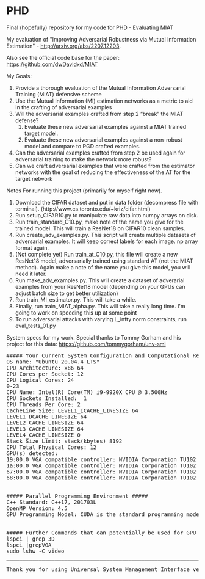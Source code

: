 # PHD
Final (hopefully) repository for my code for PHD - Evaluating MIAT

My evaluation of "Improving Adversarial Robustness via Mutual Information Estimation" - http://arxiv.org/abs/2207.12203. 

Also see the official code base for the paper: https://github.com/dwDavidxd/MIAT

My Goals: 
<ol>
<li>Provide a thorough evaluation of the Mutual Information Adversarial Training (MIAT) defensive scheme</li>
<li>Use the Mutual Information (MI) estimation networks as a metric to aid in the crafting of adversarial examples</li>
<li>Will the adversarial examples crafted from step 2 “break” the MIAT defense?
<ol>
<li>Evaluate these new adversarial examples against a MIAT trained target model.</li>
<li>Evaluate these new adversarial examples against a non-robust model and compare to PGD crafted examples.</li>
</ol>
</li>
<li>Can the adversarial examples crafted from step 2 be used again for adversarial training to make the network more robust?</li>
<li>Can we craft adversarial examples that were crafted from the estimator networks with the goal of reducing the effectiveness of the AT for the target network</li>
</ol>

Notes For running this project (primarily for myself right now). 
<ol>
<li>Download the CIFAR dataset and put in data folder (decompress file with terminal). (http://www.cs.toronto.edu/~kriz/cifar.html) </li>
<li>Run setup_CIFAR10.py to manipulate raw data into numpy arrays on disk.</li>
<li>Run train_standard_C10.py, make note of the name you give for the trained model. This will train a ResNet18 on CIFAR10 clean samples.</li>
<li>Run create_adv_examples.py. This script will create multiple datasets of adversarial examples. It will keep correct labels for each image. np array format again.</li>
<li>(Not complete yet) Run train_at_C10.py, this file will create a new ResNet18 model, adversarially trained using standard AT (not the MIAT method). Again make a note of the name you give this model, you will need it later.</li>
<li>Run make_adv_examples.py. This will create a dataset of adverarial examples from your ResNet18 model (depending on your GPUs can adjust batch size to get better utilization)</li>
<li>Run train_MI_estimator.py. This will take a while.</li>
<li>Finally, run train_MIAT_alpha.py. This will take a really long time. I'm going to work on speeding this up at some point </li>
<li>To run adversarial attacks with varying L_infty norm constraints, run eval_tests_01.py
</ol>

System specs for my work. Special thanks to Tommy Gorham and his project for this data: https://github.com/tommygorham/unv-smi

<pre>
##### Your Current System Configuration and Computational Resources Available #####
OS name: "Ubuntu 20.04.4 LTS"
CPU Architecture: x86_64
CPU Cores per Socket: 12
CPU Logical Cores: 24
0-23
CPU Name: Intel(R) Core(TM) i9-9920X CPU @ 3.50GHz
CPU Sockets Installed:  1
CPU Threads Per Core: 2
CacheLine Size: LEVEL1_ICACHE_LINESIZE 64
LEVEL1_DCACHE_LINESIZE 64
LEVEL2_CACHE_LINESIZE 64
LEVEL3_CACHE_LINESIZE 64
LEVEL4_CACHE_LINESIZE 0
Stack Size Limit: stack(kbytes) 8192
CPU Total Physical Cores: 12
GPU(s) detected:
19:00.0 VGA compatible controller: NVIDIA Corporation TU102 [GeForce RTX 2080 Ti Rev. A] (rev a1)
1a:00.0 VGA compatible controller: NVIDIA Corporation TU102 [GeForce RTX 2080 Ti Rev. A] (rev a1)
67:00.0 VGA compatible controller: NVIDIA Corporation TU102 [GeForce RTX 2080 Ti Rev. A] (rev a1)
68:00.0 VGA compatible controller: NVIDIA Corporation TU102 [GeForce RTX 2080 Ti Rev. A] (rev a1)


##### Parallel Programming Environment #####
C++ Standard: C++17, 201703L
OpenMP Version: 4.5
GPU Programming Model: CUDA is the standard programming model for NVIDIA accelerators


##### Further Commands that can potentially be used for GPU identification #####
lspci | grep 3D
lspci |grepVGA
sudo lshw -C video
____________________________________________________________________________________

Thank you for using Universal System Management Interface version 1.0
</pre>
